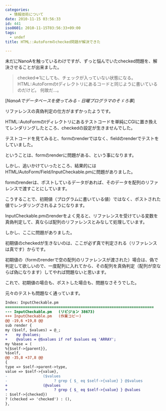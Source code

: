 ```yaml
---
categories:
  - 情報技術について
date: 2010-11-15 03:56:33
id: 441
iso8601: 2010-11-15T03:56:33+09:00
tags:
  - undef
title: HTML::AutoFormのchecked問題が解決できた

---
```


未だにNanoAを触っているわけですが、ずっと悩んでいたchecked問題を、解決させることが出来ました。

<blockquote cite="http://weblog.nqou.net/archives/20100214213041.html" title="NanoAでデータベースを使ってみる - 日曜プログラマのそゞろ事" class="blockquote"><p>checked=>1にしても、チェックが入っていない状態になる。  HTML::AutoFormのtディレクトリにあるコードと同じように書いているのだけど。  何故だ&#133;。</p></blockquote><div class="cite">[<cite>NanoAでデータベースを使ってみる - 日曜プログラマのそゞろ事</cite>]</div>

リファレンスの真偽判定の仕方がまずかったようです。

HTML::AutoFormのtディレクトリにあるテストコードを単純にCGIに置き換えてレンダリングしたところ、checkedの設定が生きませんでした。

テストコードを見てみると、formのrenderではなく、fieldのrenderでテストをしていました。

ということは、formのrenderに問題がある、という事になります。

しかし、追いかけていったところ、結果的にはHTML/AutoForm/Field/InputCheckable.pmに問題がありました。

formのrenderは、ポストしているデータがあれば、そのデータを配列のリファレンスで渡すことにしています。

こうすることで、初期値（プログラムに書いている値）ではなく、ポストされた値でレンダリングされるようになります。

InputCheckable.pmのrenderをよく見ると、リファレンスを受けている変数を真偽判定して、真ならば配列のリファレンスとみなして処理しています。

しかし、ここに問題がありました。

初期値のcheckedが生きないのは、ここが必ず真で判定される（リファレンスは真です）からです。

初期値の（formのrenderで空の配列のリファレンスが渡された）場合は、偽で判定して欲しいので、一度配列に入れてから、その配列を真偽判定（配列が空ならば偽になります）してやれば問題ないと思います。

これで、初期値の場合も、ポストした場合も、問題なさそうでした。

元々のテストも問題なく通っています。

```diff
Index: InputCheckable.pm
===================================================================
--- InputCheckable.pm	(リビジョン 38673)
+++ InputCheckable.pm	(作業コピー)
@@ -19,6 +19,8 @@
sub render {
my ($self, $values) = @_;
+    my @values;
+    @values = @$values if ref $values eq 'ARRAY';
my %base = (
%{$self->{parent}},
%$self,
@@ -35,8 +37,8 @@
{
type => $self->parent->type,
value => $self->{value},
-                ($values
-                     ? grep { $_ eq $self->{value} } @$values
+                (@values
+                     ? grep { $_ eq $self->{value} } @values
: $self->{checked})
? (checked => 'checked') : (),
},
```
